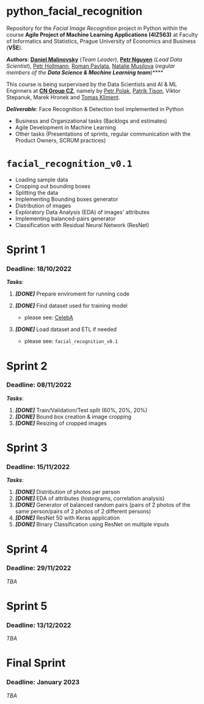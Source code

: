# python_facial_recognition
Repository for the _Facial Image Recognition_ project in Python within the course **Agile Project of Machine Learning Applications (4IZ563)** at Faculty of Informatics and Statistics, Prague University of Economics and Business (**VŠE**).

_**Authors**_: [**Daniel Malinovsky**](https://www.linkedin.com/in/daniel-malinovsky-88b162198) (_Team Leader_), [**Petr Nguyen**](https://www.linkedin.com/in/petr-ngn) (_Lead Data Scientist_), [Petr Hollmann](https://www.linkedin.com/in/petr-hollmann-3583aa208), [Roman Pavlata](https://www.linkedin.com/in/roman-pavlata-a3b602161), [Natalie Musilova](https://www.linkedin.com/in/natálie-musilová-3b98287a) (_regular members of the_ _**Data Science & Machine Learning team**_)****

This course is being surpervised by the Data Scientists and AI & ML Enginners at [**CN Group CZ**](https://www.linkedin.com/company/cngroup-dk), namely by [Petr Polak](https://www.linkedin.com/in/87petrpolak), [Patrik Tison](https://www.linkedin.com/in/patriktison), Viktor Stepanuk, Marek Hronek and [Tomas Kliment](https://www.linkedin.com/in/tomáš-kliment-b74120196).



_**Deliverable**_: Face Recognition & Detection tool implemented in Python
- Business and Organizational tasks (Backlogs and estimates)
- Agile Development in Machine Learning
- Other tasks (Presentations of sprints, regular communication with the Product Owners, SCRUM practices)


# `facial_recognition_v0.1`
- Loading sample data
- Cropping out bounding boxes
- Splitting the data
- Implementing Bounding boxes generator
- Distribution of images
- Exploratory Data Analysis (EDA) of images' attributes
- Implementing balanced-pairs generator
- Classification with Residual Neural Network (ResNet)

# Sprint 1 
### Deadline: 18/10/2022
_**Tasks**_:
1. _**[DONE]**_ Prepare enviroment for running code
2. _**[DONE]**_ Find dataset used for training model
   - please see: [CelebA](https://mmlab.ie.cuhk.edu.hk/projects/CelebA.html)

3. _**[DONE]**_ Load dataset and ETL if needed
   - please see: `facial_recognition_v0.1`

# Sprint 2
### Deadline: 08/11/2022
_**Tasks**_:
1. _**[DONE]**_ Train/Validation/Test split (60%, 20%, 20%)
2. _**[DONE]**_ Bound box creation & image cropping
3. _**[DONE]**_ Resizing of cropped images

# Sprint 3
### Deadline: 15/11/2022
_**Tasks**_:
1. _**[DONE]**_ Distribution of photos per person
2. _**[DONE]**_ EDA of attributes (histograms, correlation analysis)
3. _**[DONE]**_ Generator of balanced random pairs (pairs of 2 photos of the same person/pairs of 2 photos of 2 different persons)
4. _**[DONE]**_ ResNet 50 with Keras application
5. _**[DONE]**_ Binary Classification using ResNet on multiple inputs

# Sprint 4
### Deadline: 29/11/2022
_TBA_

# Sprint 5
### Deadline: 13/12/2022
_TBA_

# Final Sprint
### Deadline: January 2023
_TBA_
